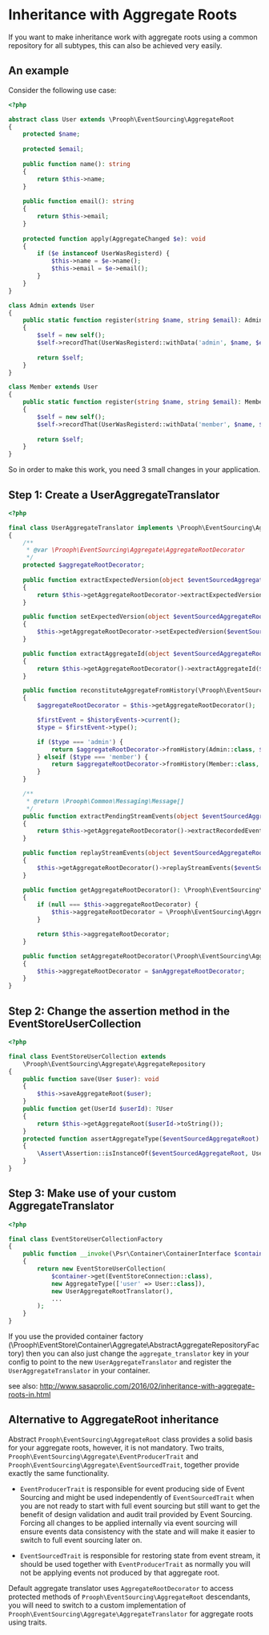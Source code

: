 # Inheritance with Aggregate Roots

If you want to make inheritance work with aggregate roots using a common repository for all subtypes, this can also be achieved very easily. 

## An example

Consider the following use case:

```php
<?php

abstract class User extends \Prooph\EventSourcing\AggregateRoot
{
    protected $name;
    
    protected $email;
    
    public function name(): string
    {
        return $this->name;
    }
    
    public function email(): string
    {
        return $this->email;
    }
    
    protected function apply(AggregateChanged $e): void
    {
        if ($e instanceof UserWasRegisterd) {
            $this->name = $e->name();
            $this->email = $e->email();
        }
    }
}

class Admin extends User
{
    public static function register(string $name, string $email): Admin
    {
        $self = new self();
        $self->recordThat(UserWasRegisterd::withData('admin', $name, $email);
        
        return $self;
    }
}

class Member extends User
{
    public static function register(string $name, string $email): Member
    {
        $self = new self();
        $self->recordThat(UserWasRegisterd::withData('member', $name, $email);
        
        return $self;
    }
}
```

So in order to make this work, you need 3 small changes in your application.

## Step 1: Create a UserAggregateTranslator

```php
<?php

final class UserAggregateTranslator implements \Prooph\EventSourcing\Aggregate\AggregateTranslator
{
    /**
     * @var \Prooph\EventSourcing\Aggregate\AggregateRootDecorator
     */
    protected $aggregateRootDecorator;
    
    public function extractExpectedVersion(object $eventSourcedAggregateRoot): int
    {
        return $this->getAggregateRootDecorator->extractExpectedVersion($eventSourcedAggregateRoot);
    }

    public function setExpectedVersion(object $eventSourcedAggregateRoot, int $expectedVersion): void
    {
        $this->getAggregateRootDecorator->setExpectedVersion($eventSourcedAggregateRoot, $expectedVersion);
    }

    public function extractAggregateId(object $eventSourcedAggregateRoot): string
    {
        return $this->getAggregateRootDecorator()->extractAggregateId($eventSourcedAggregateRoot);
    }

    public function reconstituteAggregateFromHistory(\Prooph\EventSourcing\Aggregate\AggregateType $aggregateType, Iterator $historyEvents): object
    {
        $aggregateRootDecorator = $this->getAggregateRootDecorator();

        $firstEvent = $historyEvents->current();
        $type = $firstEvent->type();

        if ($type === 'admin') {
            return $aggregateRootDecorator->fromHistory(Admin::class, $historyEvents);
        } elseif ($type === 'member') {
            return $aggregateRootDecorator->fromHistory(Member::class, $historyEvents);
        }
    }

    /**
     * @return \Prooph\Common\Messaging\Message[]
     */
    public function extractPendingStreamEvents(object $eventSourcedAggregateRoot): array
    {
        return $this->getAggregateRootDecorator()->extractRecordedEvents($eventSourcedAggregateRoot);
    }

    public function replayStreamEvents(object $eventSourcedAggregateRoot, Iterator $events): void
    {
        $this->getAggregateRootDecorator()->replayStreamEvents($eventSourcedAggregateRoot, $events);
    }

    public function getAggregateRootDecorator(): \Prooph\EventSourcing\Aggregate\AggregateRootDecorator
    {
        if (null === $this->aggregateRootDecorator) {
            $this->aggregateRootDecorator = \Prooph\EventSourcing\Aggregate\AggregateRootDecorator::newInstance();
        }

        return $this->aggregateRootDecorator;
    }

    public function setAggregateRootDecorator(\Prooph\EventSourcing\Aggregate\AggregateRootDecorator $anAggregateRootDecorator): void
    {
        $this->aggregateRootDecorator = $anAggregateRootDecorator;
    }
}
```

## Step 2: Change the assertion method in the EventStoreUserCollection

```php
<?php

final class EventStoreUserCollection extends 
    \Prooph\EventSourcing\Aggregate\AggregateRepository
{
    public function save(User $user): void
    {
        $this->saveAggregateRoot($user);
    }
    public function get(UserId $userId): ?User
    {
        return $this->getAggregateRoot($userId->toString());
    }
    protected function assertAggregateType($eventSourcedAggregateRoot)
    {
        \Assert\Assertion::isInstanceOf($eventSourcedAggregateRoot, User::class);
    }
}
```

## Step 3: Make use of your custom AggregateTranslator

```php
<?php

final class EventStoreUserCollectionFactory
{
    public function __invoke(\Psr\Container\ContainerInterface $container): EventStoreUserCollection
    {
        return new EventStoreUserCollection(
            $container->get(EventStoreConnection::class),
            new AggregateType(['user' => User::class]),
            new UserAggregateRootTranslator(),
            ...
        );
    }
}
```

If you use the provided container factory (\Prooph\EventStore\Container\Aggregate\AbstractAggregateRepositoryFactory)
then you can also just change the `aggregate_translator` key in your config to point to the new `UserAggregateTranslator`
and register the `UserAggregateTranslator` in your container.

see also: http://www.sasaprolic.com/2016/02/inheritance-with-aggregate-roots-in.html

## Alternative to AggregateRoot inheritance

Abstract `Prooph\EventSourcing\AggregateRoot` class provides a solid basis for
your aggregate roots, however, it is not mandatory. Two traits,
`Prooph\EventSourcing\Aggregate\EventProducerTrait` and
`Prooph\EventSourcing\Aggregate\EventSourcedTrait`, together provide exactly
the same functionality.

- `EventProducerTrait` is responsible for event producing side of Event
  Sourcing and might be used independently of `EventSourcedTrait` when you are
  not ready to start with full event sourcing but still want to get the benefit
  of design validation and audit trail provided by Event Sourcing. Forcing all
  changes to be applied internally via event sourcing will ensure events data
  consistency with the state and will make it easier to switch to full event
  sourcing later on.

- `EventSourcedTrait` is responsible for restoring state from event stream, it
  should be used together with `EventProducerTrait` as normally you will not be
  applying events not produced by that aggregate root.

Default aggregate translator uses `AggregateRootDecorator` to access protected
methods of `Prooph\EventSourcing\AggregateRoot` descendants, you will need to
switch to a custom implementation of 
`Prooph\EventSourcing\Aggregate\AggregateTranslator` for
aggregate roots using traits.
